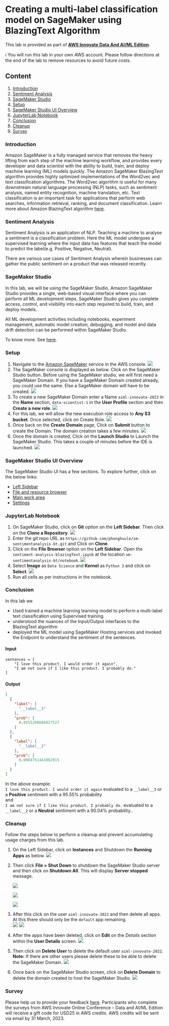 # Creating a multi-label classification model on SageMaker using BlazingText Algorithm

This lab is provided as part of **[AWS Innovate Data And AI/ML Edition](https://aws.amazon.com/events/aws-innovate/apj/aiml-data/)**.

:information_source:
 You will run this lab in your own AWS account. Please follow directions
 at the end of the lab to remove resources to avoid future costs.

 ## Content
 1. [Introduction](#introduction)
 2. [Sentiment Analysis](#sentiment-analysis)
 3. [SageMaker Studio](#sagemaker-studio)
 4. [Setup](#setup)
 5. [SageMaker Studio UI Overview](#sagemaker-studio-ui-overview)
 6. [JupyterLab Notebook](#jupyterlab-notebook)
 7. [Conclusion](#conclusion)
 8. [Cleanup](#cleanup)
 9. [Survey](#survey)

### Introduction

Amazon SageMaker is a fully managed service that removes the heavy lifting from each step of the machine learning workflow, and provides every developer and data scientist with the ability to build, train, and deploy machine learning (ML) models quickly.
The Amazon SageMaker BlazingText algorithm provides highly optimized implementations of the Word2vec and text classification algorithms. The Word2vec algorithm is useful for many downstream natural language processing (NLP) tasks, such as sentiment analysis, named entity recognition, machine translation, etc. Text classification is an important task for applications that perform web searches, information retrieval, ranking, and document classification.
Learn more about Amazon BlazingText algorithm [here](https://docs.aws.amazon.com/sagemaker/latest/dg/blazingtext.html).

### Sentiment Analysis
Sentiment Analysis is an application of NLP. Teaching a machine to analyse a sentiment is a classification problem. 
Here the ML model undergoes a supervised learning where the input data has features that teach the model to predict the label(e.g. Positive, Negative, Neutral).

There are various use cases of Sentiment Analysis wherein businesses can gather the public sentiment on a product that was released recently.

###  SageMaker Studio
In this lab, we will be using the SageMaker Studio. Amazon SageMaker Studio provides a single, web-based visual interface where you can perform all ML development steps. SageMaker Studio gives you complete access, control, and visibility into each step required to build, train, and deploy models.

All ML development activities including notebooks, experiment management, automatic model creation, debugging, and model and data drift detection can be performed within SageMaker Studio.

To know more. See [here](https://docs.aws.amazon.com/sagemaker/latest/dg/studio.html).

###  Setup

1. Navigate to the [Amazon SageMaker](https://console.aws.amazon.com/sagemaker/home) service in the AWS console.
    ![](images/searchsagemaker.png)
2. The SageMaker console is displayed as below. Click on the SageMaker Studio button. Before using the SageMaker studio, we will first need a SageMaker Domain. If you have a SageMaker Domain created already, you could use the same. Else a SageMaker domain will have to be created.
    ![](images/smconsole.png)
3. To create a new SageMaker Domain enter a Name ``aiml-innovate-2023`` in the **Name** section, 
``data-scientist-1`` in the **User Profile** section and then **Create a new role**.
    ![](images/createdomain.png)
4. For this lab, we will allow the new execution role access to **Any S3 bucket**. Once selected, click on Create Role.
    ![](images/createsmrole.png)
5. Once back on the **Create Domain** page, Click on **Submit** button to create the Domain. The domain creation takes a few minutes.
    ![](images/hitsubmitsmdomain.png)
6. Once the domain is created, Click on the **Launch Studio** to Launch the SageMaker Studio. This takes a couple of minutes before the IDE is launched.
    ![](images/launchstudio.png)

### SageMaker Studio UI Overview

The SageMaker Studio UI has a few sections. To explore further, click on the below links:
* [Left Sidebar](https://docs.aws.amazon.com/sagemaker/latest/dg/studio-ui.html#studio-ui-nav-bar)
* [File and resource browser](https://docs.aws.amazon.com/sagemaker/latest/dg/studio-ui.html#studio-ui-browser)
* [Main work area](https://docs.aws.amazon.com/sagemaker/latest/dg/studio-ui.html#studio-ui-work)
* [Settings](https://docs.aws.amazon.com/sagemaker/latest/dg/studio-ui.html#studio-ui-prefs)

### JupyterLab Notebook

1. On SageMaker Studio, click on **Git** option on the **Left Sidebar**. Then click on the **Clone a Repository**.
    ![](images/clonerepo-smstudio.png)
2. Enter the git repo URL as ``https://github.com/phonghuule/sm-sentimentanalysis-bt.git`` and Click on **Clone**.
3. Click on the **File Browser** option on the **Left Sidebar**. Open the ``sentiment-analysis-blazingText.ipynb`` at the location ``sm-sentimentanalysis-bt/notebook``.
    ![](images/notebooklocation.png)
4. Select **Image** as ``Data Science`` and **Kernel** as ``Python 3`` and click on **Select**.
    ![](images/selectkernel.png)
5. Run all cells as per instructions in the notebook.

### Conclusion
In this lab we 
- Used trained a machine learning learning model to perform a multi-label text classification using Supervised training. 
- understood the nuances of the Input/Output interfaces to the BlazingText algorithm
- deployed the ML model using SageMaker Hosting services and invoked the Endpoint to understand the sentiment of the sentences.

#### Input

```
sentences = [
    "I love this product. I would order it again",
    "I am not sure if I like this product. I probably do."
]
```
#### Output
```json
[
  {
    "label": [
      "__label__3"
    ],
    "prob": [
      0.9555298686027527
    ]
  },
  {
    "label": [
      "__label__2"
    ],
    "prob": [
      0.9004751443862915
    ]
  }
]
```

In the above example:<br/>
```I love this product. I would order it again``` evaluated to a ```__label__3``` or a **Positive** sentiment with a 95.55% probability<br/>
and <br/>
```I am not sure if I like this product. I probably do.``` evaluated to a ```__label__2``` or a **Neutral** sentiment with a 90.04% probability..

### Cleanup
Follow the steps below to perform a cleanup and prevent accumulating usage charges from this lab.
1. On the Left Sidebar, click on **Instances** and Shutdown the **Running Apps** as below.
    ![](images/shutdownrunningapps.png)
2. Then click **File > Shut Down** to shutdown the SageMaker Studio server and then click on **Shutdown All**. This will display **Server stopped** message.

    ![](images/shutdownsm.png)

    ![](images/shutdownall.png)

    ![](images/serverstopped.png)
3. After this click on the user ``aiml-innovate-2022`` and then delete all apps. At this there should only be the ``default`` app remaining.    
    ![](images/userdetails.png)
    ![](images/deleteapp.png)
4.  After the apps have been deleted, click on **Edit** on the _Details_ section within the **User Details** screen.
    ![](images/userdetailsedit.png)
5. Then click on **Delete User** to delete the default user ``aiml-innovate-2022``. <br/>
**Note:** If there are other users please delete these to be able to delete the SageMaker Domain.
    ![](images/deleteuser.png)
6. Once back on the SageMaker Studio screen, click on **Delete Domain** to delete the domain created to host the SageMaker Studio.
    ![](images/deletedomain.png)

### Survey
Please help us to provide your feedback [here](https://amazonmr.au1.qualtrics.com/jfe/form/SV_0fhl0aCfOF1qjQO?Session=HOL03). Participants who complete the surveys from AWS Innovate Online Conference – Data and AI/ML Edition will receive a gift code for USD25 in AWS credits. AWS credits will be sent via email by 31 March, 2023.
